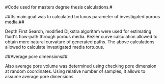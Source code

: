 #Code used for masters degree thesis calculations.#

##Its main goal was to calculated tortuous parameter of investigated porous media.##

Depth First Search, modified Dijkstra algorithm were used for estimating fluid's flow-path through porous media.
Bezier curve calculation allowed to obtain more natural curvature of generated paths. 
The above calculations allowed to calculate investigated media tortuous.

##Average pore dimensions##

Also average pore volume was determined using checking pore dimension at random coordinates. 
Using relative number of samples, it allows to assume average pore dimensions.